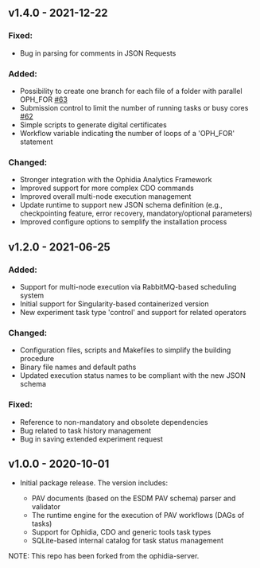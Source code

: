 
## v1.4.0 - 2021-12-22

### Fixed:

- Bug in parsing for comments in JSON Requests

### Added:

- Possibility to create one branch for each file of a folder with parallel OPH_FOR [#63](https://github.com/OphidiaBigData/ophidia-server/pull/63)
- Submission control to limit the number of running tasks or busy cores [#62](https://github.com/OphidiaBigData/ophidia-server/pull/62)
- Simple scripts to generate digital certificates
- Workflow variable indicating the number of loops of a 'OPH_FOR' statement

### Changed:

- Stronger integration with the Ophidia Analytics Framework
- Improved support for more complex CDO commands
- Improved overall multi-node execution management
- Update runtime to support new JSON schema definition (e.g., checkpointing feature, error recovery, mandatory/optional parameters)
- Improved configure options to semplify the installation process

## v1.2.0 - 2021-06-25

### Added:

- Support for multi-node execution via RabbitMQ-based scheduling system
- Initial support for Singularity-based containerized version
- New experiment task type 'control' and support for related operators

### Changed:

- Configuration files, scripts and Makefiles to simplify the building procedure
- Binary file names and default paths
- Updated execution status names to be compliant with the new JSON schema

### Fixed:

- Reference to non-mandatory and obsolete dependencies 
- Bug related to task history management
- Bug in saving extended experiment request

## v1.0.0 - 2020-10-01

- Initial package release. The version includes:

  - PAV documents (based on the ESDM PAV schema) parser and validator 
  - The runtime engine for the execution of PAV workflows (DAGs of tasks)
  - Support for Ophidia, CDO and generic tools task types
  - SQLite-based internal catalog for task status management

NOTE: This repo has been forked from the ophidia-server. 


